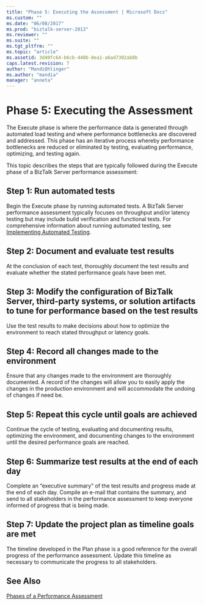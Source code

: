 ```yaml
---
title: "Phase 5: Executing the Assessment | Microsoft Docs"
ms.custom: ""
ms.date: "06/08/2017"
ms.prod: "biztalk-server-2013"
ms.reviewer: ""
ms.suite: ""
ms.tgt_pltfrm: ""
ms.topic: "article"
ms.assetid: 3d40fc64-b6cb-448b-8ea1-a6ad7302ab8b
caps.latest.revision: 7
author: "MandiOhlinger"
ms.author: "mandia"
manager: "anneta"
---
```

# Phase 5: Executing the Assessment
The Execute phase is where the performance data is generated through automated load testing and where performance bottlenecks are discovered and addressed. This phase has an iterative process whereby performance bottlenecks are reduced or eliminated by testing, evaluating performance, optimizing, and testing again.  
  
 This topic describes the steps that are typically followed during the Execute phase of a BizTalk Server performance assessment:  
  
## Step 1: Run automated tests  
 Begin the Execute phase by running automated tests. A BizTalk Server performance assessment typically focuses on throughput and/or latency testing but may include build verification and functional tests. For comprehensive information about running automated testing, see [Implementing Automated Testing](../technical-guides/implementing-automated-testing.md).  
  
## Step 2: Document and evaluate test results  
 At the conclusion of each test, thoroughly document the test results and evaluate whether the stated performance goals have been met.  
  
## Step 3: Modify the configuration of BizTalk Server, third-party systems, or solution artifacts to tune for performance based on the test results  
 Use the test results to make decisions about how to optimize the environment to reach stated throughput or latency goals.  
  
## Step 4: Record all changes made to the environment  
 Ensure that any changes made to the environment are thoroughly documented. A record of the changes will allow you to easily apply the changes in the production environment and will accommodate the undoing of changes if need be.  
  
## Step 5: Repeat this cycle until goals are achieved  
 Continue the cycle of testing, evaluating and documenting results, optimizing the environment, and documenting changes to the environment until the desired performance goals are reached.  
  
## Step 6: Summarize test results at the end of each day  
 Complete an “executive summary” of the test results and progress made at the end of each day. Compile an e-mail that contains the summary, and send to all stakeholders in the performance assessment to keep everyone informed of progress that is being made.  
  
## Step 7: Update the project plan as timeline goals are met  
 The timeline developed in the Plan phase is a good reference for the overall progress of the performance assessment. Update this timeline as necessary to communicate the progress to all stakeholders.  
  
## See Also  
 [Phases of a Performance Assessment](../technical-guides/phases-of-a-performance-assessment.md)
